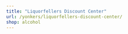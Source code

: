 ```yaml
---
title: "Liquorfellers Discount Center"
url: /yonkers/liquorfellers-discount-center/
shop: alcohol
---
```

